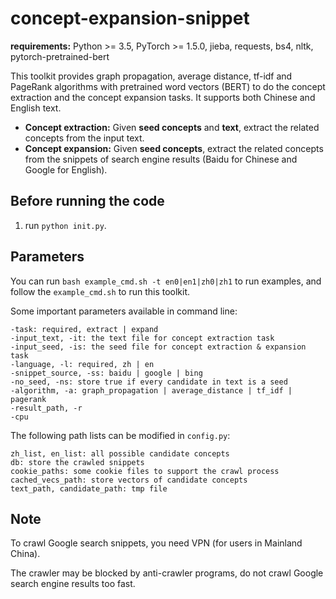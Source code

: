 # concept-expansion-snippet

**requirements:** Python >= 3.5, PyTorch >= 1.5.0, jieba, requests, bs4, nltk, pytorch-pretrained-bert

This toolkit provides graph propagation, average distance, tf-idf and PageRank algorithms with pretrained word vectors (BERT) to do the concept extraction and the concept expansion tasks. It supports both Chinese and English text.

- **Concept extraction:** Given **seed concepts** and **text**, extract the related concepts from the input text.
- **Concept expansion:** Given **seed concepts**, extract the related concepts from the snippets of search engine results (Baidu for Chinese and Google for English).

## Before running the code
1. run `python init.py`.

## Parameters

You can run `bash example_cmd.sh -t en0|en1|zh0|zh1` to run examples, and follow the `example_cmd.sh` to run this toolkit.

Some important parameters available in command line:

```
-task: required, extract | expand
-input_text, -it: the text file for concept extraction task
-input_seed, -is: the seed file for concept extraction & expansion task
-language, -l: required, zh | en
-snippet_source, -ss: baidu | google | bing
-no_seed, -ns: store true if every candidate in text is a seed
-algorithm, -a: graph_propagation | average_distance | tf_idf | pagerank
-result_path, -r
-cpu
```

The following path lists can be modified in `config.py`:

```
zh_list, en_list: all possible candidate concepts
db: store the crawled snippets
cookie_paths: some cookie files to support the crawl process
cached_vecs_path: store vectors of candidate concepts
text_path, candidate_path: tmp file
```

## Note

To crawl Google search snippets, you need VPN (for users in Mainland China). 

The crawler may be blocked by anti-crawler programs, do not crawl Google search engine results too fast.
